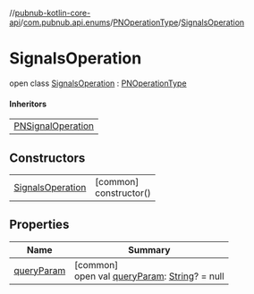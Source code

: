 //[pubnub-kotlin-core-api](../../../../index.md)/[com.pubnub.api.enums](../../index.md)/[PNOperationType](../index.md)/[SignalsOperation](index.md)

# SignalsOperation

open class [SignalsOperation](index.md) : [PNOperationType](../index.md)

#### Inheritors

| |
|---|
| [PNSignalOperation](../-p-n-signal-operation/index.md) |

## Constructors

| | |
|---|---|
| [SignalsOperation](-signals-operation.md) | [common]<br>constructor() |

## Properties

| Name | Summary |
|---|---|
| [queryParam](../query-param.md) | [common]<br>open val [queryParam](../query-param.md): [String](https://kotlinlang.org/api/latest/jvm/stdlib/kotlin-stdlib/kotlin/-string/index.html)? = null |

